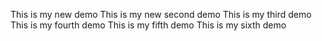 This is my new demo
This is my new second demo
This is my third demo
This is my fourth demo
This is my fifth demo
This is my sixth demo

